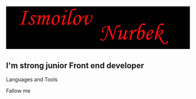[![Header](https://github.com/Nurbek0506/Nurbek0506/blob/main/assets/header.png)](https://github.com/Nurbek0506?tab=repositories)


## I'm strong junior Front end developer


Languages and Tools


Fallow me 